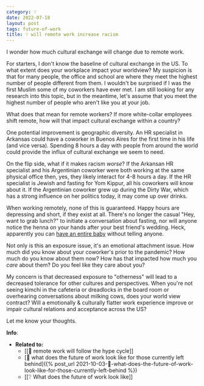 ```yaml
---
category: ❔
date: 2022-07-18
layout: post
tags: future-of-work
title: ❔ will remote work increase racism
---
```


I wonder how much cultural exchange will change due to remote work.

For starters, I don't know the baseline of cultural exchange in the US. To what extent does your workplace impact your worldview? My suspicion is that for many people, the office and school are where they meet the highest number of people different from them. I wouldn't be surprised if I was the first Muslim some of my coworkers have ever met. I am still looking for any research into this topic, but in the meantime, let's assume that you meet the highest number of people who aren't like you at your job.

What does that mean for remote workers? If more white-collar employees shift remote, how will that impact cultural exchange within a country?

One potential improvement is geographic diversity. An HR specialist in Arkansas could have a coworker in Buenos Aires for the first time in his life (and vice versa). Spending 8 hours a day with people from around the world could provide the influx of cultural exchange we seem to need.

On the flip side, what if it makes racism _worse_? If the Arkansan HR specialist and his Argentinian coworker were both working at the same physical office then, yes, they likely interact for 4-8 hours a day. If the HR specialist is Jewish and fasting for Yom Kippur, all his coworkers will know about it. If the Argentinian coworker grew up during the Dirty War, which has a strong influence on her politics today, it may come up over drinks.

When working remotely, none of this is guaranteed. Happy hours are depressing and short, if they exist at all. There's no longer the casual "Hey, want to grab lunch?" to initiate a conversation about fasting, nor will anyone notice the henna on your hands after your best friend's wedding. Heck, apparently you can [have an entire baby](https://www.nytimes.com/2020/04/16/business/work-baby.html) without telling anyone.

Not only is this an exposure issue, it's an emotional attachment issue. How much did you know about your coworker's prior to the pandemic? How much do you know about them now? How has that impacted how much you _care_ about them? Do you feel like they care about you?

My concern is that decreased exposure to "otherness" will lead to a decreased tolerance for other cultures and perspectives. When you're not seeing kimchi in the cafeteria or dreadlocks in the board room or overhearing conversations about milking cows, does your world view contract? Will a emotionally & culturally flatter work experience improve or impair cultural relations and acceptance across the US?

Let me know your thoughts.

**Info**:
- **Related to:**
	- [[🌰 remote work will follow the hype cycle]]
	- [🌱 what does the future of work look like for those currently left behind]({% post_url 2021-10-03-🌱-what-does-the-future-of-work-look-like-for-those-currently-left-behind %})
	- [[❔ What does the future of work look like]]